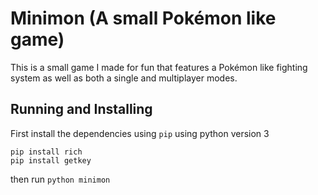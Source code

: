 # Minimon (A small Pokémon like game)

This is a small game I made for fun that features a Pokémon like fighting
system as well as both a single and multiplayer modes.

## Running and Installing

First install the dependencies using `pip` using python version 3
```
pip install rich
pip install getkey
```

then run `python minimon`
